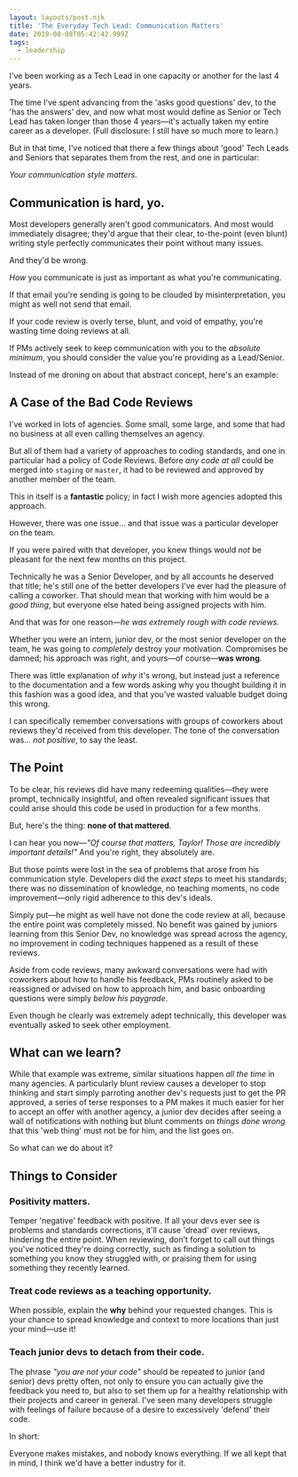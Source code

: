 ```yaml
---
layout: layouts/post.njk
title: 'The Everyday Tech Lead: Communication Matters'
date: 2019-08-08T05:42:42.999Z
tags:
  - leadership
---
```

I've been working as a Tech Lead in one capacity or another for the last 4 years. 

The time I've spent advancing from the 'asks good questions' dev, to the 'has the answers' dev, and now what most would define as Senior or Tech Lead has taken longer than those 4 years—it's actually taken my entire career as a developer. (Full disclosure: I still have so much more to learn.)

But in that time, I've noticed that there a few things about 'good' Tech Leads and Seniors that separates them from the rest, and one in particular:

_Your communication style matters._

## Communication is hard, yo.

Most developers generally aren't good communicators. And most would immediately disagree; they'd argue that their clear, to-the-point (even blunt) writing style perfectly communicates their point without many issues. 

And they'd be wrong.

_How_ you communicate is just as important as what you're communicating.

If that email you're sending is going to be clouded by misinterpretation, you might as well not send that email.

If your code review is overly terse, blunt, and void of empathy, you're wasting time doing reviews at all.

If PMs actively seek to keep communication with you to the _absolute minimum_, you should consider the value you're providing as a Lead/Senior.

Instead of me droning on about that abstract concept, here's an example:

## A Case of the Bad Code Reviews

I've worked in lots of agencies. Some small, some large, and some that had no business at all even calling themselves an agency.

But all of them had a variety of approaches to coding standards, and one in particular had a policy of Code Reviews. Before _any code at all_ could be merged into `staging` or `master`, it had to be reviewed and approved by another member of the team.

This in itself is a **fantastic** policy; in fact I wish more agencies adopted this approach.

However, there was one issue... and that issue was a particular developer on the team.

If you were paired with that developer, you knew things would _not_ be pleasant for the next few months on this project.

Technically he was a Senior Developer, and by all accounts he deserved that title; he's still one of the better developers I've ever had the pleasure of calling a coworker. That should mean that working with him would be a _good thing_, but everyone else hated being assigned projects with him.

And that was for one reason—_he was extremely rough with code reviews._

Whether you were an intern, junior dev, or the most senior developer on the team, he was going to _completely_ destroy your motivation. Compromises be damned; his approach was right, and yours—of course—**was wrong**.

There was little explanation of _why_ it's wrong, but instead just a reference to the documentation and a few words asking why you thought building it in this fashion was a good idea, and that you've wasted valuable budget doing this wrong.

I can specifically remember conversations with groups of coworkers about reviews they'd received from this developer. The tone of the conversation was... _not positive_, to say the least.

## The Point

To be clear, his reviews did have many redeeming qualities—they were prompt, technically insightful, and often revealed significant issues that could arise should this code be used in production for a few months.

But, here's the thing: **none of that mattered**. 

I can hear you now—_"Of course that matters, Taylor! Those are incredibly important details!"_ And you're right, they absolutely are.

But those points were lost in the sea of problems that arose from his communication style. Developers did the _exact steps_ to meet his standards; there was no dissemination of knowledge, no teaching moments, no code improvement—only rigid adherence to this dev's ideals.

Simply put—he might as well have not done the code review at all, because the entire point was completely missed. No benefit was gained by juniors learning from this Senior Dev, no knowledge was spread across the agency, no improvement in coding techniques happened as a result of these reviews.

Aside from code reviews, many awkward conversations were had with coworkers about how to handle his feedback, PMs routinely asked to be reassigned or advised on how to approach him, and basic onboarding questions were simply _below his paygrade_.

Even though he clearly was extremely adept technically, this developer was eventually asked to seek other employment.

## What can we learn?

While that example was extreme, similar situations happen _all the time_ in many agencies. A particularly blunt review causes a developer to stop thinking and start simply parroting another dev's requests just to get the PR approved, a series of terse responses to a PM makes it much easier for her to accept an offer with another agency, a junior dev decides after seeing a wall of notifications with nothing but blunt comments on _things done wrong_ that this 'web thing' must not be for him, and the list goes on.

So what can we do about it?

##  Things to Consider

### Positivity matters.
Temper 'negative' feedback with positive. If all your devs ever see is problems and standards corrections, it'll cause 'dread' over reviews, hindering the entire point. When reviewing, don't forget to call out things you've noticed they're doing correctly, such as finding a solution to something you know they struggled with, or praising them for using something they recently learned.

### Treat code reviews as a teaching opportunity.
When possible, explain the **why** behind your requested changes. This is your chance to spread knowledge and context to more locations than just your mind—use it!

### Teach junior devs to detach from their code.
The phrase _"you are not your code"_ should be repeated to junior (and senior) devs pretty often, not only to ensure you can actually give the feedback you need to, but also to set them up for a healthy relationship with their projects and career in general. I've seen many developers struggle with feelings of failure because of a desire to excessively 'defend' their code. 

In short:

Everyone makes mistakes, and nobody knows everything. If we all kept that in mind, I think we'd have a better industry for it.
